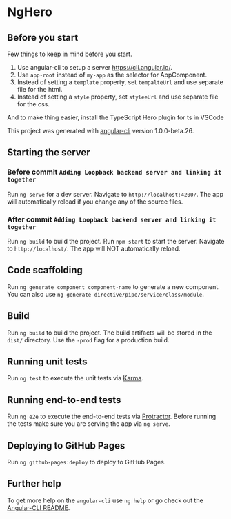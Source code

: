 # NgHero

## Before you start

Few things to keep in mind before you start.

1. Use angular-cli to setup a server https://cli.angular.io/.
2. Use `app-root` instead of `my-app` as the selector for AppComponent.
3. Instead of setting a `template` property, set `tempalteUrl` and use separate file for the html.
4. Instead of setting a `style` property, set `styleeUrl` and use separate file for the css.

And to make thing easier, install the TypeScript Hero  plugin for ts in VSCode

This project was generated with [angular-cli](https://github.com/angular/angular-cli) version 1.0.0-beta.26.


## Starting the server

### Before commit `Adding Loopback backend server and linking it together`
Run `ng serve` for a dev server. Navigate to `http://localhost:4200/`. The app will automatically reload if you change any of the source files.

### After commit `Adding Loopback backend server and linking it together`
Run `ng build` to build the project. Run `npm start` to start the server. Navigate to `http://localhost/`. The app will NOT automatically reload. 

## Code scaffolding

Run `ng generate component component-name` to generate a new component. You can also use `ng generate directive/pipe/service/class/module`.

## Build

Run `ng build` to build the project. The build artifacts will be stored in the `dist/` directory. Use the `-prod` flag for a production build.

## Running unit tests

Run `ng test` to execute the unit tests via [Karma](https://karma-runner.github.io).

## Running end-to-end tests

Run `ng e2e` to execute the end-to-end tests via [Protractor](http://www.protractortest.org/).
Before running the tests make sure you are serving the app via `ng serve`.

## Deploying to GitHub Pages

Run `ng github-pages:deploy` to deploy to GitHub Pages.

## Further help

To get more help on the `angular-cli` use `ng help` or go check out the [Angular-CLI README](https://github.com/angular/angular-cli/blob/master/README.md).
